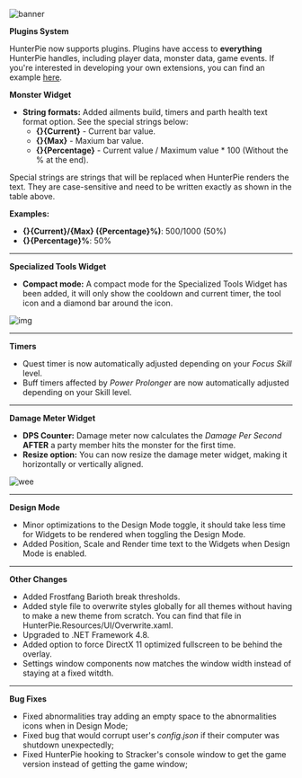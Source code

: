 ﻿![banner](https://cdn.discordapp.com/attachments/402557384209203200/743894519329587251/update-10396.png)

**Plugins System**

HunterPie now supports plugins. Plugins have access to **everything** HunterPie handles, including player data, monster data, game events. If you're interested in developing your own extensions, you can find an example [here](https://github.com/Haato3o/HunterPie.Plugins/blob/master/TwitchIntegration/main.cs).

**Monster Widget**


- **String formats:** Added ailments build, timers and parth health text format option. See the special strings below:
    - **{}{Current}** - Current bar value.
    - **{}{Max}** - Maxium bar value.
    - **{}{Percentage}** - Current value / Maximum value * 100 (Without the % at the end).

Special strings are strings that will be replaced when HunterPie renders the text. They are case-sensitive and need to be written exactly as shown in the table above.

**Examples:**
- **{}{Current}/{Max} ({Percentage}%)**: 500/1000 (50%)
- **{}{Percentage}%**: 50%

---

**Specialized Tools Widget**

- **Compact mode:** A compact mode for the Specialized Tools Widget has been added, it will only show the cooldown and current timer, the tool icon and a diamond bar around the icon.

![img](https://cdn.discordapp.com/attachments/402557384209203200/742950877828087808/design_mantle_compact.png)

---

**Timers**

- Quest timer is now automatically adjusted depending on your *Focus Skill* level.
- Buff timers affected by *Power Prolonger* are now automatically adjusted depending on your Skill level.

---

**Damage Meter Widget**

- **DPS Counter:** Damage meter now calculates the *Damage Per Second* **AFTER** a party member hits the monster for the first time.
- **Resize option:** You can now resize the damage meter widget, making it horizontally or vertically aligned.

![wee](https://cdn.discordapp.com/attachments/402557384209203200/743905320107245649/unknown.png)

---

**Design Mode**

- Minor optimizations to the Design Mode toggle, it should take less time for Widgets to be rendered when toggling the Design Mode.
- Added Position, Scale and Render time text to the Widgets when Design Mode is enabled.

---

**Other Changes**

- Added Frostfang Barioth break thresholds.
- Added style file to overwrite styles globally for all themes without having to make a new theme from scratch. You can find that file in HunterPie.Resources/UI/Overwrite.xaml.
- Upgraded to .NET Framework 4.8.
- Added option to force DirectX 11 optimized fullscreen to be behind the overlay.
- Settings window components now matches the window width instead of staying at a fixed witdth.

---

**Bug Fixes**

- Fixed abnormalities tray adding an empty space to the abnormalities icons when in Design Mode;
- Fixed bug that would corrupt user's *config.json* if their computer was shutdown unexpectedly;
- Fixed HunterPie hooking to Stracker's console window to get the game version instead of getting the game window;
